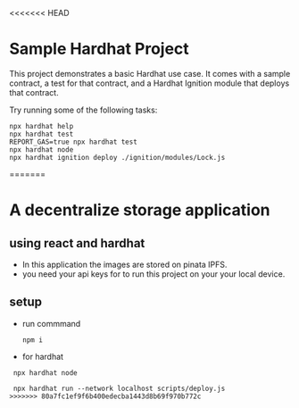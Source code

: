 <<<<<<< HEAD
# Sample Hardhat Project

This project demonstrates a basic Hardhat use case. It comes with a sample contract, a test for that contract, and a Hardhat Ignition module that deploys that contract.

Try running some of the following tasks:

```shell
npx hardhat help
npx hardhat test
REPORT_GAS=true npx hardhat test
npx hardhat node
npx hardhat ignition deploy ./ignition/modules/Lock.js
```
=======
# A decentralize storage application
## using react and hardhat
- In this application the images are stored on pinata IPFS.
- you need your api keys for to run this project on your your local device.

## setup
- run commmand
  ```
  npm i
  ```
- for hardhat 
```
 npx hardhat node
```
```
 npx hardhat run --network localhost scripts/deploy.js
>>>>>>> 80a7fc1ef9f6b400edecba1443d8b69f970b772c
